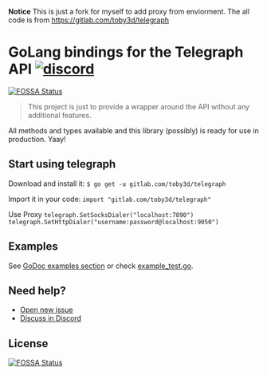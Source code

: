 **Notice** This is just a fork for myself to add proxy from enviorment. The all code is from https://gitlab.com/toby3d/telegraph

# GoLang bindings for the Telegraph API [![discord](https://discordapp.com/api/guilds/208605007744860163/widget.png)](https://discord.gg/QJ8z5BN)
[![FOSSA Status](https://app.fossa.com/api/projects/git%2Bgithub.com%2FTechMinerApps%2Ftelegraph.svg?type=shield)](https://app.fossa.com/projects/git%2Bgithub.com%2FTechMinerApps%2Ftelegraph?ref=badge_shield)
> This project is just to provide a wrapper around the API without any additional features.

All methods and types available and this library (possibly) is ready for use in production. Yaay!

## Start using telegraph
Download and install it:
`$ go get -u gitlab.com/toby3d/telegraph`

Import it in your code:
`import "gitlab.com/toby3d/telegraph"`

Use Proxy
`telegraph.SetSocksDialer("localhost:7890")`
`telegraph.SetHttpDialer("username:password@localhost:9050")`


## Examples
See [GoDoc examples section](https://godoc.org/gitlab.com/toby3d/telegraph#pkg-examples) or check [example_test.go](/example_test.go).

## Need help?
- [Open new issue](https://gitlab.com/toby3d/telegraph/issues/new)
- [Discuss in Discord](https://discord.gg/QJ8z5BN)

## License
[![FOSSA Status](https://app.fossa.com/api/projects/git%2Bgithub.com%2FTechMinerApps%2Ftelegraph.svg?type=large)](https://app.fossa.com/projects/git%2Bgithub.com%2FTechMinerApps%2Ftelegraph?ref=badge_large)